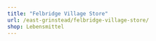 ```yaml
---
title: "Felbridge Village Store"
url: /east-grinstead/felbridge-village-store/
shop: Lebensmittel
---
```

